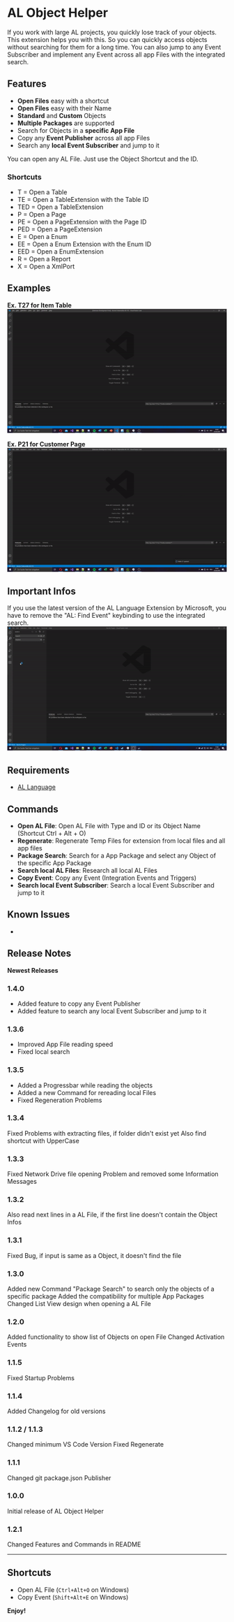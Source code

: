 # AL Object Helper

If you work with large AL projects, you quickly lose track of your objects.
This extension helps you with this.
So you can quickly access objects without searching for them for a long time.
You can also jump to any Event Subscriber and implement any Event across all app Files with the integrated search.

## Features

* **Open Files** easy with a shortcut
* **Open Files** easy with their Name
* **Standard** and **Custom** Objects
* **Multiple Packages** are supported
* Search for Objects in a **specific App File**
* Copy any **Event Publisher** across all app Files
* Search any **local Event Subscriber** and jump to it

You can open any AL File.
Just use the Object Shortcut and the ID.

### Shortcuts
* T = Open a Table
* TE = Open a TableExtension with the Table ID
* TED = Open a TableExtension
* P = Open a Page
* PE = Open a PageExtension with the Page ID
* PED = Open a PageExtension
* E = Open a Enum
* EE = Open a Enum Extension with the Enum ID
* EED = Open a EnumExtension
* R = Open a Report
* X = Open a XmlPort

## Examples
**Ex. T27 for Item Table**
![Ex. T27 for Item Table](Images/vid01.gif)

**Ex. P21 for Customer Page**
![Ex. P21 for Customer Page](Images/vid02.gif)


## Important Infos

If you use the latest version of the AL Language Extension by Microsoft, you have to remove the "AL: Find Event" keybinding to use the integrated search.
![Remove the "AL: Find Event" keybinding](Images/vid03.gif)


## Requirements

* [AL Language](https://marketplace.visualstudio.com/items?itemName=ms-dynamics-smb.al)


## Commands

* **Open AL File**: Open AL File with Type and ID or its Object Name (Shortcut Ctrl + Alt + O)
* **Regenerate**: Regenerate Temp Files for extension from local files and all app files
* **Package Search**: Search for a App Package and select any Object of the specific App Package
* **Search local AL Files**: Research all local AL Files
* **Copy Event**: Copy any Event (Integration Events and Triggers)
* **Search local Event Subscriber**: Search a local Event Subscriber and jump to it

## Known Issues

-

## Release Notes

**Newest Releases**

### 1.4.0

- Added feature to copy any Event Publisher
- Added feature to search any local Event Subscriber and jump to it

### 1.3.6

- Improved App File reading speed
- Fixed local search

### 1.3.5

- Added a Progressbar while reading the objects
- Added a new Command for rereading local Files
- Fixed Regeneration Problems

### 1.3.4

Fixed Problems with extracting files, if folder didn't exist yet
Also find shortcut with UpperCase

### 1.3.3

Fixed Network Drive file opening Problem and removed some Information Messages

### 1.3.2

Also read next lines in a AL File, if the first line doesn't contain the Object Infos

### 1.3.1

Fixed Bug, if input is same as a Object, it doesn't find the file

### 1.3.0

Added new Command "Package Search" to search only the objects of a specific package
Added the compatibility for multiple App Packages
Changed List View design when opening a AL File

### 1.2.0

Added functionality to show list of Objects on open File
Changed Activation Events

### 1.1.5

Fixed Startup Problems

### 1.1.4

Added Changelog for old versions

### 1.1.2 / 1.1.3

Changed minimum VS Code Version
Fixed Regenerate

### 1.1.1

Changed git package.json Publisher

### 1.0.0

Initial release of AL Object Helper


### 1.2.1

Changed Features and Commands in README

-----------------------------------------------------------------------------------------------------------

## Shortcuts

* Open AL File (`Ctrl+Alt+O` on Windows)
* Copy Event (`Shift+Alt+E` on Windows)

**Enjoy!**
